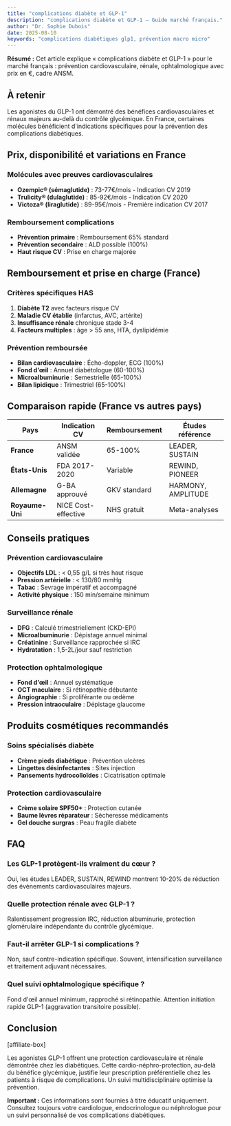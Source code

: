 ```yaml
---
title: "complications diabète et GLP-1"
description: "complications diabète et GLP-1 — Guide marché français."
author: "Dr. Sophie Dubois"
date: 2025-08-10
keywords: "complications diabétiques glp1, prévention macro micro"
---
```


**Résumé :** Cet article explique « complications diabète et GLP-1 » pour le marché français : prévention cardiovasculaire, rénale, ophtalmologique avec prix en €, cadre ANSM.

## À retenir

Les agonistes du GLP-1 ont démontré des bénéfices cardiovasculaires et rénaux majeurs au-delà du contrôle glycémique. En France, certaines molécules bénéficient d'indications spécifiques pour la prévention des complications diabétiques.

## Prix, disponibilité et variations en France

### Molécules avec preuves cardiovasculaires
- **Ozempic® (sémaglutide)** : 73-77€/mois - Indication CV 2019
- **Trulicity® (dulaglutide)** : 85-92€/mois - Indication CV 2020
- **Victoza® (liraglutide)** : 89-95€/mois - Première indication CV 2017

### Remboursement complications
- **Prévention primaire** : Remboursement 65% standard
- **Prévention secondaire** : ALD possible (100%)
- **Haut risque CV** : Prise en charge majorée

## Remboursement et prise en charge (France)

### Critères spécifiques HAS
1. **Diabète T2** avec facteurs risque CV
2. **Maladie CV établie** (infarctus, AVC, artérite)
3. **Insuffisance rénale** chronique stade 3-4
4. **Facteurs multiples** : âge > 55 ans, HTA, dyslipidémie

### Prévention remboursée
- **Bilan cardiovasculaire** : Écho-doppler, ECG (100%)
- **Fond d'œil** : Annuel diabétologue (60-100%)
- **Microalbuminurie** : Semestrielle (65-100%)
- **Bilan lipidique** : Trimestriel (65-100%)

## Comparaison rapide (France vs autres pays)

| Pays | Indication CV | Remboursement | Études référence |
|------|---------------|---------------|------------------|
| **France** | ANSM validée | 65-100% | LEADER, SUSTAIN |
| **États-Unis** | FDA 2017-2020 | Variable | REWIND, PIONEER |
| **Allemagne** | G-BA approuvé | GKV standard | HARMONY, AMPLITUDE |
| **Royaume-Uni** | NICE Cost-effective | NHS gratuit | Meta-analyses |

## Conseils pratiques

### Prévention cardiovasculaire
- **Objectifs LDL** : < 0,55 g/L si très haut risque
- **Pression artérielle** : < 130/80 mmHg
- **Tabac** : Sevrage impératif et accompagné
- **Activité physique** : 150 min/semaine minimum

### Surveillance rénale
- **DFG** : Calculé trimestriellement (CKD-EPI)
- **Microalbuminurie** : Dépistage annuel minimal
- **Créatinine** : Surveillance rapprochée si IRC
- **Hydratation** : 1,5-2L/jour sauf restriction

### Protection ophtalmologique
- **Fond d'œil** : Annuel systématique
- **OCT maculaire** : Si rétinopathie débutante
- **Angiographie** : Si proliférante ou œdème
- **Pression intraoculaire** : Dépistage glaucome

## Produits cosmétiques recommandés

### Soins spécialisés diabète
- **Crème pieds diabétique** : Prévention ulcères
- **Lingettes désinfectantes** : Sites injection
- **Pansements hydrocolloïdes** : Cicatrisation optimale

### Protection cardiovasculaire
- **Crème solaire SPF50+** : Protection cutanée
- **Baume lèvres réparateur** : Sécheresse médicaments
- **Gel douche surgras** : Peau fragile diabète

## FAQ

### Les GLP-1 protègent-ils vraiment du cœur ?
Oui, les études LEADER, SUSTAIN, REWIND montrent 10-20% de réduction des événements cardiovasculaires majeurs.

### Quelle protection rénale avec GLP-1 ?
Ralentissement progression IRC, réduction albuminurie, protection glomérulaire indépendante du contrôle glycémique.

### Faut-il arrêter GLP-1 si complications ?
Non, sauf contre-indication spécifique. Souvent, intensification surveillance et traitement adjuvant nécessaires.

### Quel suivi ophtalmologique spécifique ?
Fond d'œil annuel minimum, rapproché si rétinopathie. Attention initiation rapide GLP-1 (aggravation transitoire possible).

## Conclusion

[affiliate-box]

Les agonistes GLP-1 offrent une protection cardiovasculaire et rénale démontrée chez les diabétiques. Cette cardio-néphro-protection, au-delà du bénéfice glycémique, justifie leur prescription préférentielle chez les patients à risque de complications. Un suivi multidisciplinaire optimise la prévention.

**Important :** Ces informations sont fournies à titre éducatif uniquement. Consultez toujours votre cardiologue, endocrinologue ou néphrologue pour un suivi personnalisé de vos complications diabétiques.
